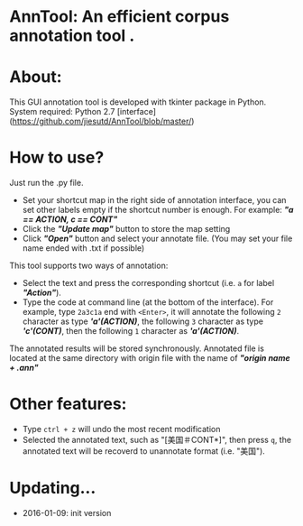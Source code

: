 AnnTool: An efficient corpus annotation tool .
======

About:
====
This GUI annotation tool is developed with tkinter package in Python. 
System required: Python 2.7
[interface](https://github.com/jiesutd/AnnTool/blob/master/<interface class="png"></interface>)

How to use?
====
Just run the .py file.
* Set your shortcut map in the right side of annotation interface, you can set other labels empty if the shortcut number is enough. For example: ***"a == ACTION, c == CONT"***
* Click the ***"Update map"*** button to store the map setting
* Click ***"Open"*** button and select your annotate file. (You may set your file name ended with .txt if possible)

This tool supports two ways of annotation:
* Select the text and press the corresponding shortcut (i.e. `a` for label ***"Action"***).
* Type the code at command line (at the bottom of the interface). For example, type `2a3c1a` end with `<Enter>`, it will annotate the following `2` character as type ***'a'(ACTION)***, the following `3` character as type ***'c'(CONT)***, then the following `1` character as  ***'a'(ACTION)***.

The annotated results will be stored synchronously. Annotated file is located at the same directory with origin file with the name of ***"origin name + .ann"***


Other features:
=====
* Type `ctrl + z` will undo  the most recent modification
* Selected the annotated text, such as "[美国＃CONT*]", then press `q`, the annotated text will be recoverd to unannotate format (i.e. "美国").


Updating...
====
* 2016-01-09: init version